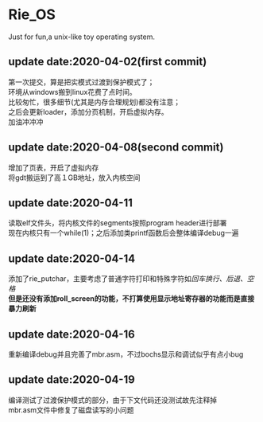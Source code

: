 # Rie_OS
Just for fun,a unix-like toy operating system.

## update date:2020-04-02(first commit)
第一次提交，算是把实模式过渡到保护模式了；<br>
环境从windows搬到linux花费了点时间。<br>
比较匆忙，很多细节(尤其是内存合理规划)都没有注意；<br>
之后会更新loader，添加分页机制，开启虚拟内存。<br>
加油冲冲冲

## update date:2020-04-08(second commit)
增加了页表，开启了虚拟内存 <br>
将gdt搬运到了高１GB地址，放入内核空间<br>

## update date:2020-04-11
读取elf文件头，将内核文件的segments按照program header进行部署<br>
现在内核只有一个while(1)；之后添加类printf函数后会整体编译debug一遍<br>

## update date:2020-04-14
添加了rie_putchar，主要考虑了普通字符打印和特殊字符如*回车换行、后退、空格* <br>
**但是还没有添加roll_screen的功能，不打算使用显示地址寄存器的功能而是直接暴力刷新**

## update date:2020-04-16
重新编译debug并且完善了mbr.asm，不过bochs显示和调试似乎有点小bug

## update date:2020-04-19
编译测试了过渡保护模式的部分，由于下文代码还没测试故先注释掉<br>
mbr.asm文件中修复了磁盘读写的小问题

